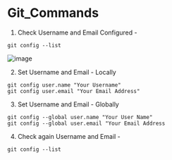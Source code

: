 # Git_Commands

1. Check Username and Email Configured -
```
git config --list
```
![image](https://user-images.githubusercontent.com/88997177/132237604-979f0f3e-e805-40f9-9e8c-348c01a3a484.png)

2. Set Username and Email - Locally
```
git config user.name "Your Username"
git config user.email "Your Email Address"
```

3. Set Username and Email - Globally
```
git config --global user.name "Your User Name"
git config --global user.email "Your Email Address
```

4. Check again Username and Email - 
```
git config --list
```
